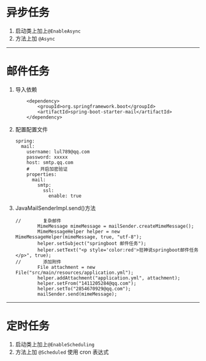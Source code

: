 # 异步任务

1. 启动类上加上`@EnableAsync`
2. 方法上加 `@Async`

---
# 邮件任务
1. 导入依赖
    ```
        <dependency>
            <groupId>org.springframework.boot</groupId>
            <artifactId>spring-boot-starter-mail</artifactId>
        </dependency>
    ```
2. 配置配置文件
    ```
    spring:
      mail:
        username: lul789@qq.com
        password: xxxxx
        host: smtp.qq.com
        #    开启加密验证
        properties:
          mail:
            smtp:
              ssl:
                enable: true
    ```
3. JavaMailSenderImpl.send()方法
    ```
    //        复杂邮件
            MimeMessage mimeMessage = mailSender.createMimeMessage();
            MimeMessageHelper helper = new MimeMessageHelper(mimeMessage, true, "utf-8");
            helper.setSubject("springboot 邮件任务");
            helper.setText("<p style='color:red'>狂神说springboot邮件任务</p>", true);
    //        添加附件
            File attachment = new File("src/main/resources/application.yml");
            helper.addAttachment("application.yml", attachment);
            helper.setFrom("1411205284@qq.com");
            helper.setTo("2854670929@qq.com");
            mailSender.send(mimeMessage);
    ```
---
# 定时任务
1. 启动类上加上`@EnableScheduling`
2. 方法上加 `@Scheduled` 使用 cron 表达式
